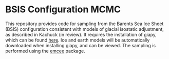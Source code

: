 # BSIS Configuration MCMC

This repository provides code for sampling from the Barents Sea Ice Sheet (BSIS) configuration consistent with models of glacial isostatic adjustment, as described in Kachuck (in review). It requires the installation of giapy, which can be found [here](https://github.com/skachuck/giapy/stable). Ice and earth models will be automatically downloaded when installing giapy, and can be viewed. The sampling is performed using the [emcee]() package. 
